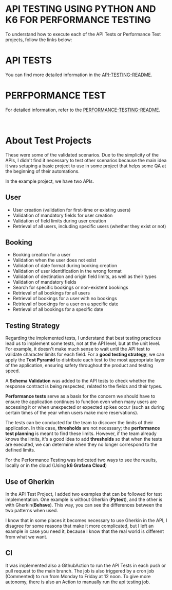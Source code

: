 # API TESTING USING PYTHON AND K6 FOR PERFORMANCE TESTING

To understand how to execute each of the API Tests or Performance Test projects, follow the links below:

# API TESTS

You can find more detailed information in the [API-TESTING-README](/api-testing/README.md).

# PERFPORMANCE TEST

For detailed information, refer to the [PERFORMANCE-TESTING-README](/performance-testing/README.md).

<br>

# About Test Projects

These were some of the validated scenarios. Due to the simplicity of the APIs, I didn't find it necessary to test other scenarios because the main idea it was setuping a basic project to use in some project that helps some QA at the beginning of their automations.

In the example project, we have two APIs.

## User

- User creation (validation for first-time or existing users)
- Validation of mandatory fields for user creation
- Validation of field limits during user creation
- Retrieval of all users, including specific users (whether they exist or not)

## Booking

- Booking creation for a user
- Validation when the user does not exist
- Validation of date format during booking creation
- Validation of user identification in the wrong format
- Validation of destination and origin field limits, as well as their types
- Validation of mandatory fields
- Search for specific bookings or non-existent bookings
- Retrieval of all bookings for all users
- Retrieval of bookings for a user with no bookings
- Retrieval of bookings for a user on a specific date
- Retrieval of all bookings for a specific date

## Testing Strategy

Regarding the implemented tests, I understand that best testing practices lead us to implement some tests, not at the API level, but at the unit level. For example, it doesn't make much sense to wait until the API test to validate character limits for each field. For a **good testing strategy**, we can apply the **Test Pyramid** to distribute each test to the most appropriate layer of the application, ensuring safety throughout the product and testing speed.

A **Schema Validation** was added to the API tests to check whether the response contract is being respected, related to the fields and their types.

**Performance tests** serve as a basis for the concern we should have to ensure the application continues to function even when many users are accessing it or when unexpected or expected spikes occur (such as during certain times of the year when users make more reservations).

The tests can be conducted for the team to discover the limits of their application. In this case, **thresholds** are not necessary; the **performance test planning** is meant to find these limits. However, if the team already knows the limits, it's a good idea to add **thresholds** so that when the tests are executed, we can determine when they no longer correspond to the defined limits.

For the Performance Testing was indicated two ways to see the results, locally or in the cloud (Using **k6 Grafana Cloud**)

## Use of Gherkin

In the API Test Project, I added two examples that can be followed for test implementation. One example is without Gherkin (**Pytest**), and the other is with Gherkin(**Behave**). This way, you can see the differences between the two patterns when used.

I know that in some places it becomes necessary to use Gherkin in the API, I disagree for some reasons that make it more complicated, but I left an example in case you need it, because I know that the real world is different from what we want.

## CI

It was implemented also a GithubAction to run the API Tests in each push or pull request to the main branch.
The job is also triggered by a cron job (Commented) to run from Monday to Friday at 12 noon.
To give more autonomy, there is also an Action to manually run the api testing job.
